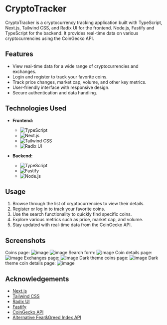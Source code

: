 # CryptoTracker

CryptoTracker is a cryptocurrency tracking application built with TypeScript, Next.js, Tailwind CSS, and Radix UI for the frontend. Node.js, Fastify and TypeScript for the backend. It provides real-time data on various cryptocurrencies using the CoinGecko API.

## Features

- View real-time data for a wide range of cryptocurrencies and exchanges.
- Login and register to track your favorite coins.
- Track price changes, market cap, volume, and other key metrics.
- User-friendly interface with responsive design.
- Secure authentication and data handling.

## Technologies Used

- **Frontend:**
  - ![TypeScript](https://img.shields.io/badge/-TypeScript-3178C6?style=flat-square&logo=typescript&logoColor=white)
  - ![Next.js](https://img.shields.io/badge/-Next.js-000000?style=flat-square&logo=next.js&logoColor=white)
  - ![Tailwind CSS](https://img.shields.io/badge/-Tailwind_CSS-38B2AC?style=flat-square&logo=tailwind-css&logoColor=white)
  - ![Radix UI](https://img.shields.io/badge/-Radix_UI-596BFB?style=flat-square&logo=radix-ui&logoColor=white)

- **Backend:**
  - ![TypeScript](https://img.shields.io/badge/-TypeScript-3178C6?style=flat-square&logo=typescript&logoColor=white)
  - ![Fastify](https://img.shields.io/badge/-Fastify-000000?style=flat-square&logo=fastify&logoColor=white)
  - ![Node.js](https://img.shields.io/badge/-Node.js-339933?style=flat-square&logo=node.js&logoColor=white)

## Usage

1. Browse through the list of cryptocurrencies to view their details.
2. Register or log in to track your favorite coins.
3. Use the search functionality to quickly find specific coins.
4. Explore various metrics such as price, market cap, and volume.
5. Stay updated with real-time data from the CoinGecko API.

## Screenshots
Coins page: 
![image](https://github.com/Baldziutki/CryptoTracker/assets/107717515/2e832c06-6c3c-44df-96a4-1c19967a9570)
![image](https://github.com/Baldziutki/CryptoTracker/assets/107717515/404fda21-c703-46ba-9267-dd551041e163)
Search form:
![image](https://github.com/Baldziutki/CryptoTracker/assets/107717515/0bfca7d3-bc00-45a9-9e5a-c78de1a61254)
Coin details page:
![image](https://github.com/Baldziutki/CryptoTracker/assets/107717515/1189fbd9-8151-4810-8d29-4ed6b840306d)
Exchanges page:
![image](https://github.com/Baldziutki/CryptoTracker/assets/107717515/26cc3186-e0e6-47b9-a4e2-df72377914c0)
Dark theme coins page:
![image](https://github.com/Baldziutki/CryptoTracker/assets/107717515/4063b346-de6a-41bb-a7f7-4a21617d892d)
Dark theme coin details page:
![image](https://github.com/Baldziutki/CryptoTracker/assets/107717515/51abbc47-b8b4-497d-b831-0afb98b59de8)

## Acknowledgements

- [Next.js](https://nextjs.org/)
- [Tailwind CSS](https://tailwindcss.com/)
- [Radix UI](https://radix-ui.com/)
- [Fastify](https://www.fastify.io/)
- [CoinGecko API](https://www.coingecko.com/en/api)
- [Alternative Fear&Greed Index API](https://alternative.me/crypto/fear-and-greed-index/)
